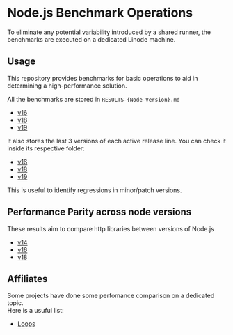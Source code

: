 # Node.js Benchmark Operations

To eliminate any potential variability introduced by a shared runner,
the benchmarks are executed on a dedicated Linode machine.

## Usage

This repository provides benchmarks for basic operations to aid in determining a high-performance solution.

All the benchmarks are stored in `RESULTS-{Node-Version}.md`

- [v16](./RESULTS-v16.md)
- [v18](./RESULTS-v18.md)
- [v19](./RESULTS-v19.md)

It also stores the last 3 versions of each active release line. You can check it inside its respective folder:

- [v16](./v16)
- [v18](./v18)
- [v19](./v19)

This is useful to identify regressions in minor/patch versions.

## Performance Parity across node versions

These results aim to compare http libraries between versions of Node.js

- [v14](./RESULTS-HTTP-v14.md)
- [v16](./RESULTS-HTTP-v16.md)
- [v18](./RESULTS-HTTP-v18.md)

## Affiliates

Some projects have done some perfomance comparison on a dedicated topic.  
Here is a usuful list:

- [Loops](https://github.com/simone-sanfratello/node-bench-iteration)
